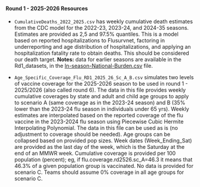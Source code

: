 #### Round 1 - 2025-2026 Resources

* `CumulativeDeaths_2022_2025.csv` has weekly cumulative death estimates from 
the CDC model for the 2022-23, 2023-24, and 2024-35 seasons. Estimates are provided as 
2,5 and 97.5% quantiles. This is a model based on reported hospitalizations 
to Flusurvnet, factoring in underreporting and age distribution of 
hospitalizations, and applying an hospitalization fatality rate to obtain deaths. 
This should be considered our death  target.
**Notes:** data for earlier seasons are available in the Rd1_datasets, in the 
[In-season-National-Burden.csv](https://github.com/midas-network/flu-scenario-modeling-hub_resources/blob/main/Rd1_datasets/In-season-National-Burden.csv) 
file.

* `Age_Specific_Coverage_Flu_RD1_2025_26_Sc_A_B.csv` simulates two levels of vaccine coverage
for the 2025-2026 season to be used in round 1 - 2025/2026 (also called round 6). The data in 
this file provides weekly cumulative coverages by state and adult and child age groups to 
apply to scenario A (same coverage as in the 2023-24 season) and B (35% lower than the 2023-24 
flu season in individuals under 65 yrs). Weekly estimates are interpolated based on the reported 
coverage of the flu vaccine in the 2023-2024 flu season using Piecewise Cubic Hermite Interpolating 
Polynomial. The data in this file can be used as is (no adjustment to coverage should be needed). 
Age groups can be collapsed based on provided pop sizes. Week dates (Week_Ending_Sat) are provided as 
the last day of the week, which is the Saturday at the end of an MMWR week. Cumulative coverage is 
provided per 100 population (percent); eg, if flu.coverage.rd2526.sc_A=46.3 it means that 46.3% of a 
given population group is vaccinated. No data is provided for scenario C. Teams should assume 0% 
coverage in all age groups for scenario C.